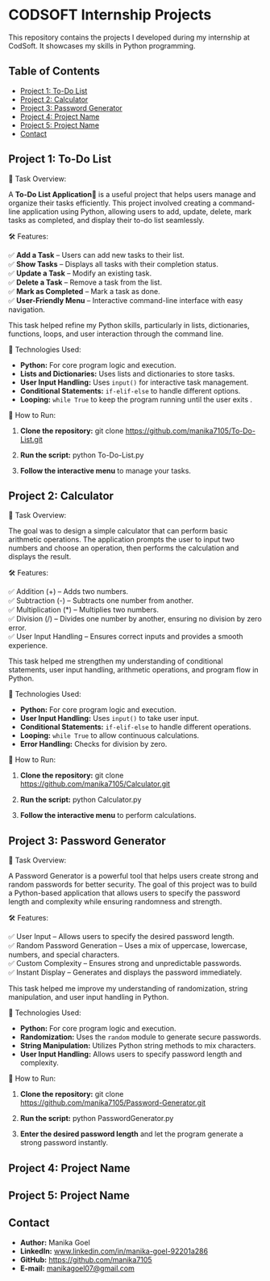 # CODSOFT Internship Projects

This repository contains the projects I developed during my internship at CodSoft.  It showcases my skills in Python programming.

## Table of Contents

* [Project 1: To-Do List](#project-1-to-do-list)
* [Project 2: Calculator](#project-2-calculator)
* [Project 3: Password Generator](#project-3-password-generator)
* [Project 4: Project Name](#project-4-project-name)
* [Project 5: Project Name](#project-5-project-name)
* [Contact](#contact)

## Project 1: To-Do List 

📌 Task Overview:  

A **To-Do List Application📝** is a useful project that helps users manage and organize their tasks efficiently. This project involved creating a command-line application using Python, allowing users to add, update, delete, mark tasks as completed, and display their to-do list seamlessly.  

🛠️ Features:  

✅ **Add a Task** – Users can add new tasks to their list.  
✅ **Show Tasks** – Displays all tasks with their completion status.  
✅ **Update a Task** – Modify an existing task.  
✅ **Delete a Task** – Remove a task from the list.  
✅ **Mark as Completed** – Mark a task as done.  
✅ **User-Friendly Menu** – Interactive command-line interface with easy navigation.  

This task helped refine my Python skills, particularly in lists, dictionaries, functions, loops, and user interaction through the command line.  

🔧 Technologies Used:  
* **Python:** For core program logic and execution.
* **Lists and Dictionaries:**  Uses lists and dictionaries to store tasks.
* **User Input Handling:** Uses ```input()``` for interactive task management.
* **Conditional Statements:** ```if-elif-else``` to handle different options.
* **Looping:** ```while True``` to keep the program running until the user exits .

🚀 How to Run:  
1.  **Clone the repository:**
    git clone https://github.com/manika7105/To-Do-List.git

2.  **Run the script:**
    python To-Do-List.py

3.  **Follow the interactive menu** to manage your tasks.

## Project 2: Calculator

📌 Task Overview:

The goal was to design a simple calculator that can perform basic arithmetic operations. The application prompts the user to input two numbers and choose an operation, then performs the calculation and displays the result.

🛠️ Features:

✅ Addition (+) – Adds two numbers.    
✅ Subtraction (-) – Subtracts one number from another.  
✅ Multiplication (*) – Multiplies two numbers.  
✅ Division (/) – Divides one number by another, ensuring no division by zero error.  
✅ User Input Handling – Ensures correct inputs and provides a smooth experience.  

This task helped me strengthen my understanding of conditional statements, user input handling, arithmetic operations, and program flow in Python.

🔧 Technologies Used: 

* **Python:** For core program logic and execution.
* **User Input Handling:** Uses ```input()``` to take user input.
* **Conditional Statements:** ```if-elif-else``` to handle different operations.
* **Looping:** ```while True``` to allow continuous calculations.
* **Error Handling:** Checks for division by zero. 

🚀 How to Run:

1.  **Clone the repository:**
    git clone https://github.com/manika7105/Calculator.git

2.  **Run the script:**
    python Calculator.py

3.  **Follow the interactive menu** to perform calculations.


## Project 3: Password Generator

📌 Task Overview:

A Password Generator is a powerful tool that helps users create strong and random passwords for better security. The goal of this project was to build a Python-based application that allows users to specify the password length and complexity while ensuring randomness and strength.

🛠️ Features:

✅ User Input – Allows users to specify the desired password length.  
✅ Random Password Generation – Uses a mix of uppercase, lowercase, numbers, and special characters.  
✅ Custom Complexity – Ensures strong and unpredictable passwords.  
✅ Instant Display – Generates and displays the password immediately.  

This task helped me improve my understanding of randomization, string manipulation, and user input handling in Python.

🔧 Technologies Used: 

* **Python:** For core program logic and execution.
* **Randomization:** Uses the ```random``` module to generate secure passwords.
* **String Manipulation:** Utilizes Python string methods to mix characters.
* **User Input Handling:** Allows users to specify password length and complexity.

🚀 How to Run:

1.  **Clone the repository:**
    git clone https://github.com/manika7105/Password-Generator.git

2.  **Run the script:**
    python PasswordGenerator.py

3.  **Enter the desired password length** and let the program generate a strong password instantly.


## Project 4: Project Name



## Project 5: Project Name




## Contact

*   **Author:** Manika Goel
*   **LinkedIn:** www.linkedin.com/in/manika-goel-92201a286
*   **GitHub:** https://github.com/manika7105
*   **E-mail:** manikagoel07@gmail.com
